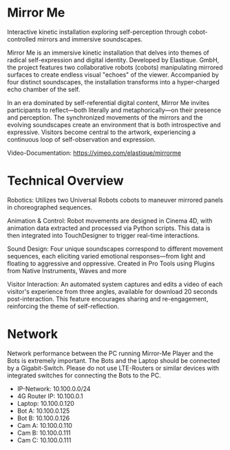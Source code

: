 # Mirror Me
Interactive kinetic installation exploring self-perception through cobot-controlled mirrors and immersive soundscapes.

Mirror Me is an immersive kinetic installation that delves into themes of radical self-expression and digital identity. Developed by Elastique. GmbH, the project features two collaborative robots (cobots) manipulating mirrored surfaces to create endless visual "echoes" of the viewer. Accompanied by four distinct soundscapes, the installation transforms into a hyper-charged echo chamber of the self.

In an era dominated by self-referential digital content, Mirror Me invites participants to reflect—both literally and metaphorically—on their presence and perception. The synchronized movements of the mirrors and the evolving soundscapes create an environment that is both introspective and expressive. Visitors become central to the artwork, experiencing a continuous loop of self-observation and expression.

Video-Documentation:
https://vimeo.com/elastique/mirrorme

# Technical Overview

Robotics: Utilizes two Universal Robots cobots to maneuver mirrored panels in choreographed sequences.

Animation & Control: Robot movements are designed in Cinema 4D, with animation data extracted and processed via Python scripts. This data is then integrated into TouchDesigner to trigger real-time interactions.

Sound Design: Four unique soundscapes correspond to different movement sequences, each eliciting varied emotional responses—from light and floating to aggressive and oppressive. Created in Pro Tools using Plugins from Native Instruments, Waves and more

Visitor Interaction: An automated system captures and edits a video of each visitor's experience from three angles, available for download 20 seconds post-interaction. This feature encourages sharing and re-engagement, reinforcing the theme of self-reflection.

# Network
Network performance between the PC running Mirror-Me Player and the Bots is extremely important. The Bots and the Laptop should be connected by a Gigabit-Switch. Please do not use LTE-Routers or similar devices with integrated switches for connecting the Bots to the PC.

- IP-Network: 10.100.0.0/24
- 4G Router IP: 10.100.0.1
- Laptop: 10.100.0.120
- Bot A: 10.100.0.125
- Bot B: 10.100.0.126
- Cam A: 10.100.0.110
- Cam B: 10.100.0.111
- Cam C: 10.100.0.111
